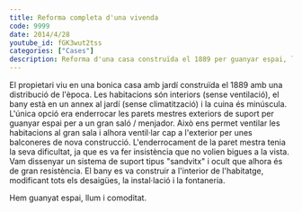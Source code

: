 ```yaml
---
title: Reforma completa d'una vivenda
code: 9999
date: 2014/4/28
youtube_id: fGK3wut2tss
categories: ["Cases"]
description: Reforma d'una casa construïda el 1889 per guanyar espai, llum i comoditat, mitjançant l'enderrocament de parets mestres exteriors i la redistribució de les habitacions i el bany.
---
```


El propietari viu en una bonica casa amb jardí construïda el 1889 amb una distribució de l'època. Les habitacions són interiors (sense ventilació), el bany està en un annex al jardí (sense climatització) i la cuina és minúscula. L'única opció era enderrocar les parets mestres exteriors de suport per guanyar espai per a un gran saló / menjador. Això ens permet ventilar les habitacions al gran sala i alhora ventil·lar cap a l'exterior per unes balconeres de nova construcció. L'enderrocament de la paret mestra tenia la seva dificultat, ja que es va fer insistència que no volien bigues a la vista. Vam dissenyar un sistema de suport tipus "sandvitx" i ocult que alhora és de gran resistència. El bany es va construir a l'interior de l'habitatge, modificant tots els desaigües, la instal·lació i la fontaneria.

Hem guanyat espai, llum i comoditat.
